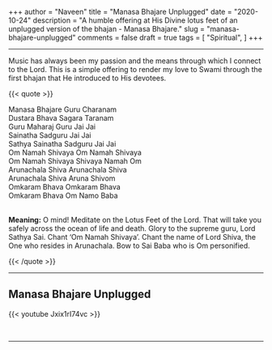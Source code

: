 +++
author = "Naveen"
title = "Manasa Bhajare Unplugged"
date = "2020-10-24"
description = "A humble offering at His Divine lotus feet of an unplugged version of the bhajan - Manasa Bhajare."
slug = "manasa-bhajare-unplugged"
comments = false
draft = true
tags = [
    "Spiritual",
]
+++

---

Music has always been my passion and the means through which I connect to the Lord. This is a simple offering to render my love to Swami through the first bhajan that He introduced to His devotees.

{{< quote >}}
<p>Manasa Bhajare Guru Charanam <br />
Dustara Bhava Sagara Taranam <br />
Guru Maharaj Guru Jai Jai <br />
Sainatha Sadguru Jai Jai <br />
Sathya Sainatha Sadguru Jai Jai <br />
Om Namah Shivaya Om Namah Shivaya <br />
Om Namah Shivaya Shivaya Namah Om <br />                
Arunachala Shiva Arunachala Shiva <br />
Arunachala Shiva Aruna Shivom <br />
Omkaram Bhava Omkaram Bhava <br />
Omkaram Bhava Om Namo Baba <br /><br />

<span style="font-weight:bold;">Meaning:</span>
O mind! Meditate on the Lotus Feet of the Lord. That will take you safely across the ocean of life and death. Glory to the supreme guru, Lord Sathya Sai. Chant ‘Om Namah Shivaya’. Chant the name of Lord Shiva, the One who resides in Arunachala. Bow to Sai Baba who is Om personified.
</p>
{{< /quote >}}

---

## Manasa Bhajare Unplugged

{{< youtube Jxix1rI74vc >}}

<br>

---
